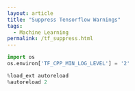```yaml
---
layout: article
title: "Suppress Tensorflow Warnings"
tags:
  - Machine Learning
permalink: /tf_suppress.html
---
```


```python
import os
os.environ['TF_CPP_MIN_LOG_LEVEL'] = '2'
```

```python
%load_ext autoreload
%autoreload 2
```
